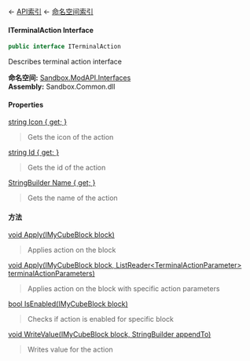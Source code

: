 ← [API索引](Api-Index) ← [命名空间索引](Namespace-Index)

#### ITerminalAction Interface

```csharp
public interface ITerminalAction
```

Describes terminal action interface

**命名空间:** [Sandbox.ModAPI.Interfaces](Sandbox.ModAPI.Interfaces)  
**Assembly:** Sandbox.Common.dll

#### Properties

[string Icon { get; }](Sandbox.ModAPI.Interfaces.ITerminalAction.Icon)

> Gets the icon of the action

[string Id { get; }](Sandbox.ModAPI.Interfaces.ITerminalAction.Id)

> Gets the id of the action

[StringBuilder Name { get; }](Sandbox.ModAPI.Interfaces.ITerminalAction.Name)

> Gets the name of the action

#### 方法

[void Apply(IMyCubeBlock block)](Sandbox.ModAPI.Interfaces.ITerminalAction.Apply)

> Applies action on the block

[void Apply(IMyCubeBlock block, ListReader&lt;TerminalActionParameter&gt; terminalActionParameters)](Sandbox.ModAPI.Interfaces.ITerminalAction.Apply)

> Applies action on the block with specific action parameters

[bool IsEnabled(IMyCubeBlock block)](Sandbox.ModAPI.Interfaces.ITerminalAction.IsEnabled)

> Checks if action is enabled for specific block

[void WriteValue(IMyCubeBlock block, StringBuilder appendTo)](Sandbox.ModAPI.Interfaces.ITerminalAction.WriteValue)

> Writes value for the action

